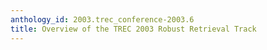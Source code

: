 ```yaml
---
anthology_id: 2003.trec_conference-2003.6
title: Overview of the TREC 2003 Robust Retrieval Track
---
```

